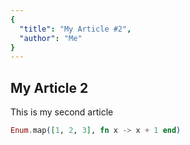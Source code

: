 ```yaml
---
{
  "title": "My Article #2",
  "author": "Me"
}
---
```

## My Article 2

This is my second article

```elixir
Enum.map([1, 2, 3], fn x -> x + 1 end)
```
